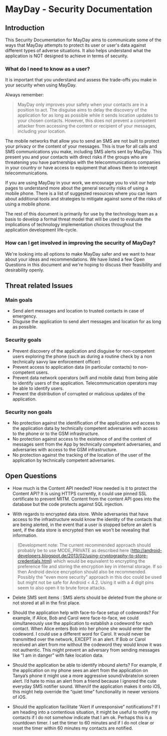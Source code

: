 #  MayDay - Security Documentation

## Introduction

This Security Documentation for MayDay aims to communicate some of the ways that MayDay attempts to protect its user or user's data against different types of adverse situations. It also helps understand what the application is NOT designed to achieve in terms of security.

### What do I need to know as a user?

It is important that you understand and assess the trade-offs you make in your security when using MayDay.

Always remember: 

> MayDay only improves your safety when your contacts are in a position to act. The disguise aims to delay the discovery of the application for as long as possible while it sends location updates to your chosen contacts. However, this does not prevent a competent attacker from accessing the content or recipient of your messages, including your location.

The mobile networks that allow you to send an SMS are not built to protect your privacy or the content of your messages. This is true for all calls and SMS communications you make, including SMS alerts sent by MayDay.
This present you and your contacts with direct risks if the groups who are threatening you have partnerships with the telecommunications companies in your country or have access to equipment that allows them to intercept telecommunications.

If you are using MayDay in your work, we encourage you to visit our help pages to understand more about the general security risks of using a mobile phone. There is a list of suggested resources where you can learn about additional tools and strategies to mitigate against some of the risks of using a mobile phone.

The rest of this document is primarily for use by the technology team as a basis to develop a formal threat model that will be used to evaluate the implications of technology implementation choices throughout the application development life-cycle.


### How can I get involved in improving the security of MayDay?

We're looking into all options to make MayDay safer and we want to hear about your ideas and recommendations. We have listed a few Open Questions in this document and we're hoping to discuss their feasibility and desirability openly.

## Threat related Issues

### Main goals

  * Send alert messages and location to trusted contacts in case of emergency.
  * Disguise the application to send alert messages and location for as long as possible.

### Security goals

 * Prevent discovery of the application and disguise for non-competent users exploring the phone (such as during a routine check by a non technically savvy law enforcement officer)
 * Prevent access to application data (in particular contacts) to non-competent users.
 * Prevent data network operators (wifi and mobile data) from being able to identify users of the application. Telecommunication operators may be able to identify users.
 * Prevent the distribution of corrupted or malicious updates of the application. 

### Security non goals

  * No protection against the identification of the application and access to the application data by technically competent adversaries with access to the phone or to the GSM infrastructure.
  * No protection against access to the existence of and the content of messages sent from the App by technically competent adversaries, and adversaries with access to the GSM infrastructure.
  * No protection against the tracking of the location of the user of the application by technically competent adversaries.

## Open Questions

 - How much is the Content API needed? How needed is it to protect the Content API? It is using HTTPS currently, it could use pinned SSL certificate to prevent MITM. Content from the content API goes into the database but the code protects against SQL injection.

 - With regards to encrypted data store. While adversaries that have access to the infrastructure would know the identity of the contacts that are being alerted, in the event that a user is stopped before an alert is sent, if the data store is encrypted then we won't be revealing that information. 

> (Development note: The current recommended approach should probably be to use MODE_PRIVATE as described here (http://android-developers.blogspot.de/2013/02/using-cryptography-to-store-credentials.html) which would be equivalent to encrypting the preference file and storing the encryption key in internal storage. If so then Android device encryption should also be recommended. Possibly the "even more security" approach in this doc could be used but might not be safe for Android < 4.2. Using it with a 4 digit pins seem to also open it to brute force attacks.

 - Delete SMS sent items : SMS alerts should be deleted from the phone or not stored at all in the first place.

 - Should the application help with face-to-face setup of codewords? For example, if Alice, Bob and Carol were face-to-face, we could simultaneously use the application to establish a codeword for each contact. When Alice enters Bob into her phone she would enter the codeword. I could use a different word for Carol. It would never be transmitted over the network, EXCEPT in an alert. If Bob or Carol received an alert from me without the codeword they would know it was not authentic. This might prevent an adversary from sending messages like “I am in danger” with fake location data. 

 - Should the application be able to identify inbound alerts? For example, if the application on my phone sees an alert from the application on Tanya’s phone it might use a more aggressive sound/vibrate/on screen alert. I’d hate to miss an alert from a friend because I ignored the cute everyday SMS notifier sound. When/if the application makes it onto iOS, this might help override the “quiet time” functionality in newer versions of iOS. 

 - Should the application facilitate “Alert if unresponsive” notifications? If I am heading into a contentious situation, it might be useful to notify my contacts if I do not somehow indicate that I am ok. Perhaps this is a countdown timer. I set the timer to 60 minutes and if I do not clear or reset the timer within 60 minutes my contacts are notified.
